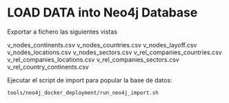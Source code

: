 # LOAD DATA into Neo4j Database


Exportar a fichero las siguientes vistas

v_nodes_continents.csv
v_nodes_countries.csv
v_nodes_layoff.csv
v_nodes_locations.csv
v_nodes_sectors.csv
v_rel_companies_countries.csv
v_rel_companies_locations.csv
v_rel_companies_sectors.csv
v_rel_country_continents.csv

Ejecutar el script de import para popular la base de datos:

```bash
tools/neo4j_docker_deployment/run_neo4j_import.sh
```
